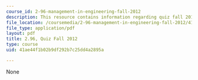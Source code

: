 ```yaml
---
course_id: 2-96-management-in-engineering-fall-2012
description: This resource contains information regarding quiz fall 2012.
file_location: /coursemedia/2-96-management-in-engineering-fall-2012/41ae44f1b02b9df292b7c25dd4a2895a_MIT2_96F12_quiz12qs1.pdf
file_type: application/pdf
layout: pdf
title: 2.96, Quiz Fall 2012
type: course
uid: 41ae44f1b02b9df292b7c25dd4a2895a

---
```

None